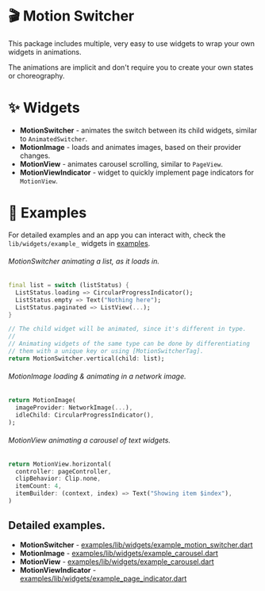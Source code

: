 # 🎬 Motion Switcher

This package includes multiple, very easy to use widgets to wrap your own widgets in animations.

The animations are implicit and don't require you to create your own states or choreography.

# ✨ Widgets

- **MotionSwitcher** - animates the switch between its child widgets, similar to `AnimatedSwitcher`.
- **MotionImage** - loads and animates images, based on their provider changes.
- **MotionView** - animates carousel scrolling, similar to `PageView`.
- **MotionViewIndicator** - widget to quickly implement page indicators for `MotionView`.

# 🎁 Examples

For detailed examples and an app you can interact with, check the `lib/widgets/example_` widgets in [examples](https://github.com/volskaya/motion_switcher.flutter/tree/main/example/lib/widgets).

###### MotionSwitcher animating a list, as it loads in.

```dart
final list = switch (listStatus) {
  ListStatus.loading => CircularProgressIndicator();
  ListStatus.empty => Text("Nothing here");
  ListStatus.paginated => ListView(...);
}

// The child widget will be animated, since it's different in type.
//
// Animating widgets of the same type can be done by differentiating
// them with a unique key or using [MotionSwitcherTag].
return MotionSwitcher.vertical(child: list);
```

###### MotionImage loading & animating in a network image.

```dart
return MotionImage(
  imageProvider: NetworkImage(...),
  idleChild: CircularProgressIndicator(),
);
```

###### MotionView animating a carousel of text widgets.

```dart
return MotionView.horizontal(
  controller: pageController,
  clipBehavior: Clip.none,
  itemCount: 4,
  itemBuilder: (context, index) => Text("Showing item $index"),
)
```

## Detailed examples.

- **MotionSwitcher** - [examples/lib/widgets/example_motion_switcher.dart](https://github.com/volskaya/motion_switcher.flutter/blob/main/example/lib/widgets/example_motion_switcher.dart)
- **MotionImage** - [examples/lib/widgets/example_carousel.dart](https://github.com/volskaya/motion_switcher.flutter/blob/main/example/lib/widgets/example_carousel.dart)
- **MotionView** - [examples/lib/widgets/example_carousel.dart](https://github.com/volskaya/motion_switcher.flutter/blob/main/example/lib/widgets/example_carousel.dart)
- **MotionViewIndicator** - [examples/lib/widgets/example_page_indicator.dart](https://github.com/volskaya/motion_switcher.flutter/blob/main/example/lib/widgets/example_page_indicator.dart)
